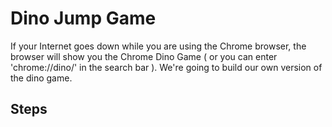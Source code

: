 # Dino Jump Game

If your Internet goes down while you are using the Chrome browser, the browser will show you 
the Chrome Dino Game ( or you can enter 'chrome://dino/' in the search bar ). We're going to 
build our own version of the dino game. 



## Steps

